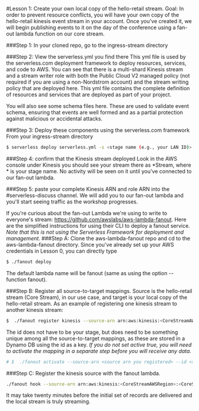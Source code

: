 #Lesson 1: Create your own local copy of the hello-retail stream.
Goal: In order to prevent resource conflicts, you will have your own copy of the hello-retail kinesis event stream in your account.  Once you've created it, we will begin publishing events to it on the day of the conference using a fan-out lambda function on our core stream.

###Step 1: In your cloned repo, go to the ingress-stream directory

###Step 2: View the serverless.yml you find there
This yml file is used by the serverless.com deployment framework to deploy resources, services, and code to AWS.  You can see that there is a multi-shard Kinesis stream and a stream writer role with both the Public Cloud V2 managed policy (not required if you are using a non-Nordstrom account) and the stream writing policy that are deployed here.  This yml file contains the complete definition of resources and services that are deployed as part of your project.

You will also see some schema files here.  These are used to validate event schema, ensuring that events are well formed and as a partial protection against malicious or accidental attacks.

###Step 3: Deploy these components using the serverless.com framework
From your ingress-stream directory
```sh
$ serverless deploy serverless.yml -s <stage name (e.g., your LAN ID)>
```

###Step 4: confirm that the Kinesis stream deployed
Look in the AWS console under Kinesis you should see your stream there as *Stream, where * is your stage name.  No activity will be seen on it until you've connected to our fan-out lambda.

###Step 5: paste your complete Kinesis ARN and role ARN into the #serverless-discuss channel.
We will add you to our fan-out lambda and you'll start seeing traffic as the workshop progresses.

If you're curious about the fan-out Lambda we're using to write to everyone's stream: https://github.com/awslabs/aws-lambda-fanout.  Here are the simplified instructions for using their CLI to deploy a fanout service.  *Note that this is not using the Serverless Framework for deployment and management.*
###Step A: Clone the aws-lambda-fanout repo and cd to the aws-lambda-fanout directory.  Since you've already set up your AWS credentials in Lesson 0, you can directly type
```sh
$ ./fanout deploy
```
The default lambda name will be fanout (same as using the option --function fanout).

###Step B: Register all source-to-target mappings.  Source is the hello-retail stream (Core Stream), in our use case, and target is your local copy of the hello-retail stream.  As an example of registering one kinesis stream to another kinesis stream:
```sh
$  ./fanout register kinesis --source-arn arn:aws:kinesis:<CoreStreamAWSRegion>:<CoreStreamAWSAccountNumber>:stream/<CoreStreamName> --id <stage>  --destination-region <YourAWSRegion> --active true --destination-role-arn <the role arn in Step 5 above> --destination <the Kinesis arn in Step 5 above>
```
The id does not have to be your stage, but does need to be something unique among all the source-to-target mappings, as these are stored in a Dynamo DB using the id as a key.
*If you do not set active true, you will need to activate the mapping in a separate step before you will receive any data.*
```sh
# $  ./fanout activate --source-arn <source arn you registered> --id <stage or whatever you set as the mapping's id>
```

###Step C: Register the kinesis source with the fanout lambda.
```sh
./fanout hook --source-arn arn:aws:kinesis:<CoreStreamAWSRegion>:<CoreStreamAWSAccountNumber>:stream/<CoreStreamName> --starting-position TRIM_HORIZON
```
It may take twenty minutes before the initial set of records are delivered and the local stream is truly streaming.
